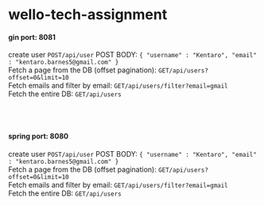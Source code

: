 # wello-tech-assignment

#### gin port: 8081 <br>

create user
`POST/api/user`
POST BODY:
`{ "username" : "Kentaro", "email" : "kentaro.barnes5@gmail.com" }`
<br>
Fetch a page from the DB (offset pagination):
`GET/api/users?offset=0&limit=10`
<br>
Fetch emails and filter by email:
`GET/api/users/filter?email=gmail`
<br>
Fetch the entire DB:
`GET/api/users`

<br><br>

#### spring port: 8080

create user
`POST/api/user`
POST BODY:
`{ "username" : "Kentaro", "email" : "kentaro.barnes5@gmail.com" }`
<br>
Fetch a page from the DB (offset pagination):
`GET/api/users?offset=0&limit=10`
<br>
Fetch emails and filter by email:
`GET/api/users/filter?email=gmail`
<br>
Fetch the entire DB:
`GET/api/users`
